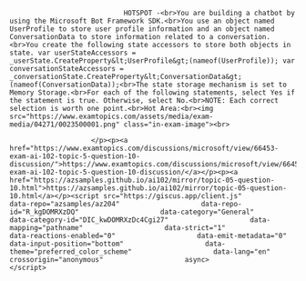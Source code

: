 <p class="card-text">
							
								HOTSPOT -<br>You are building a chatbot by using the Microsoft Bot Framework SDK.<br>You use an object named UserProfile to store user profile information and an object named ConversationData to store information related to a conversation.<br>You create the following state accessors to store both objects in state. var userStateAccessors = _userState.CreateProperty&lt;UserProfile&gt;(nameof(UserProfile)); var conversationStateAccessors = _conversationState.CreateProperty&lt;ConversationData&gt;(nameof(ConversationData));<br>The state storage mechanism is set to Memory Storage.<br>For each of the following statements, select Yes if the statement is true. Otherwise, select No.<br>NOTE: Each correct selection is worth one point.<br>Hot Area:<br><img src="https://www.examtopics.com/assets/media/exam-media/04271/0023500001.png" class="in-exam-image"><br>
							
						</p><p><a href="https://www.examtopics.com/discussions/microsoft/view/66453-exam-ai-102-topic-5-question-10-discussion/">https://www.examtopics.com/discussions/microsoft/view/66453-exam-ai-102-topic-5-question-10-discussion/</a></p><p><a href="https://azsamples.github.io/ai102/mirror/topic-05-question-10.html">https://azsamples.github.io/ai102/mirror/topic-05-question-10.html</a></p><script src="https://giscus.app/client.js"                    data-repo="azsamples/az204"                    data-repo-id="R_kgDOMRXzDQ"                    data-category="General"                    data-category-id="DIC_kwDOMRXzDc4Cgi27"                    data-mapping="pathname"                    data-strict="1"                    data-reactions-enabled="0"                    data-emit-metadata="0"                    data-input-position="bottom"                    data-theme="preferred_color_scheme"                    data-lang="en"                    crossorigin="anonymous"                    async>                    </script>